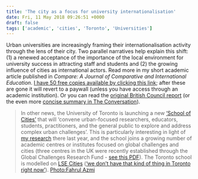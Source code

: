 ```yaml
---
title: 'The city as a focus for university internationalisation'
date: Fri, 11 May 2018 09:26:51 +0000
draft: false
tags: ['academic', 'cities', 'Toronto', 'Universities']
---
```


Urban universities are increasingly framing their internationalisation activity through the lens of their city. Two parallel narratives help explain this shift: (1) a renewed acceptance of the importance of the local environment for university success in attracting staff and students and (2) the growing influence of cities as international actors. Read more in my short academic article published in _Compare: A Journal of Comparative and International Education_. [I have 50 free copies available by clicking this link](https://www.tandfonline.com/eprint/mzfM237mxmbbHD4kyG3Z/full); after these are gone it will revert to a paywall (unless you have access through an academic institution). Or you can read the [original British Council report](http://bit.ly/mutualinfluencereport) (or the even more [concise summary in The Conversation](https://theconversation.com/universities-have-the-power-to-create-exciting-connected-and-inclusive-cities-heres-how-81780)).

> In other news, the University of Toronto is launching a new [‘School of Cities’](http://www.schoolofcities.com/) that will ‘convene urban-focused researchers, educators, students, practitioners, and the general public to explore and address complex urban challenges’. This is particularly interesting in light of [my research](https://jcransom.com/2017/11/18/university-superpowers/) there last year, and the school joins a growing number of academic centres or institutes focused on global challenges and cities (three centres in the UK were recently established through the Global Challenges Research Fund - [see this PDF](https://www.ukri.org/files/legacy/gcrf-calls/growcallbookletjul2017-pdf/)). The Toronto school is modelled on [LSE Cities](https://lsecities.net/) ([‘we don’t have that kind of thing in Toronto right now’](https://www.thestar.com/news/gta/2018/05/07/u-of-ts-school-of-cities-looks-to-tackle-problems-of-growing-cities.html)). [Photo:Fahrul Azmi](https://unsplash.com/@fahrulazmi?utm_medium=referral&utm_campaign=photographer-credit&utm_content=creditBadge "Download free do whatever you want high-resolution photos from Fahrul Azmi")